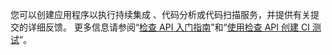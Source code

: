 您可以创建应用程序以执行持续集成 、代码分析或代码扫描服务，并提供有关提交的详细反馈。 更多信息请参阅“[检查 API 入门指南](/rest/guides/getting-started-with-the-checks-api)”和“[使用检查 API 创建 CI 测试](/apps/quickstart-guides/creating-ci-tests-with-the-checks-api/)”。
